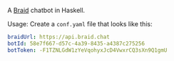 A [Braid](https://braid.chat) chatbot in Haskell.

Usage: Create a `conf.yaml` file that looks like this:

```yaml
braidUrl: https://api.braid.chat
botId: 58e7f667-d57c-4a39-8435-a4387c275256
botToken: -F1TZNLGdW1zYeVqohyxJcD4VwxrCQ3sXn9Q1gmU
```
